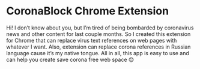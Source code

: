 # CoronaBlock Chrome Extension
Hi! I don’t know about you, but I’m tired of being bombarded by coronavirus news and other content for last couple months. So I created this extension for Chrome that can replace virus text references on web pages with whatever I want. Also, extension can replace corona references in Russian language cause it’s my native tongue. All in all, this app is easy to use and can help you create save corona free web space :blush: